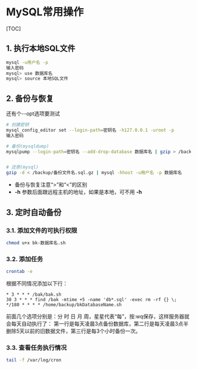# MySQL常用操作

[TOC]

## 1. 执行本地SQL文件

```sh
mysql -u用户名 -p
输入密码
mysql> use 数据库名
mysql> source 本地SQL文件
```

## 2. 备份与恢复

还有个--opt选项要测试

```sh
# 创建密钥
mysql_config_editor set --login-path=密钥名 -h127.0.0.1 -uroot -p
输入密码

# 备份(mysqldump)
mysqlpump --login-path=密钥名 --add-drop-database 数据库名 | gzip > /backup/数据库名_$(date +%Y%m%d_%H%M%S).sql.gz


# 还原(mysql)
gzip -d < /backup/备份文件名.sql.gz | mysql -hhost -u用户名 -p 数据库名
```

- 备份与恢复注意“>”和“<”的区别
- **-h** 参数后面跟远程主机的地址，如果是本地，可不用 **-h**

## 3. 定时自动备份

### 3.1. 添加文件的可执行权限

```sh
chmod u+x bk-数据库名.sh
```

### 3.2. 添加任务

```sh
crontab -e
```

根据不同情况添加以下行：

```text
* 3 * * * /bak/bak.sh
30 3 * * * find /bak -mtime +5 -name 'db*.sql' -exec rm -rf {} \;
*/180 * * * * /home/backup/bkDatabaseName.sh
```

前面几个选项分别是：分 时 日 月 周，星星代表“每”，按:wq保存，这样服务器就会每天自动执行了：
第一行是每天凌晨3点备份数据库，第二行是每天凌晨3点半删除5天以前的旧数据文件，第三行是每3个小时备份一次。

### 3.3. 查看任务执行情况

```sh
tail -f /var/log/cron
```